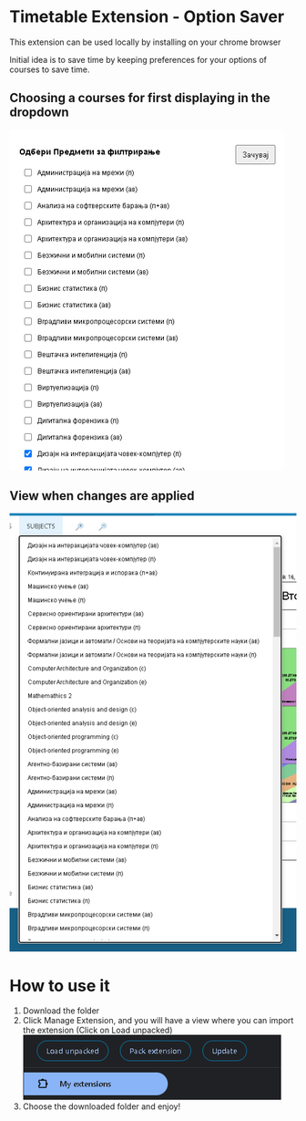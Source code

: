 # Timetable Extension - Option Saver

This extension can be used locally by installing on your chrome browser

Initial idea is to save time by keeping preferences for your options of courses to save time.

## Choosing a courses for first displaying in the dropdown
![alt text](assets/image.png)

## View when changes are applied
![alt text](assets/image-1.png)


# How to use it

1. Download the folder
2. Click Manage Extension, and you will have a view where you can import the extension (Click on Load unpacked)
![alt text](assets/image-2.png)
3. Choose the downloaded folder and enjoy!